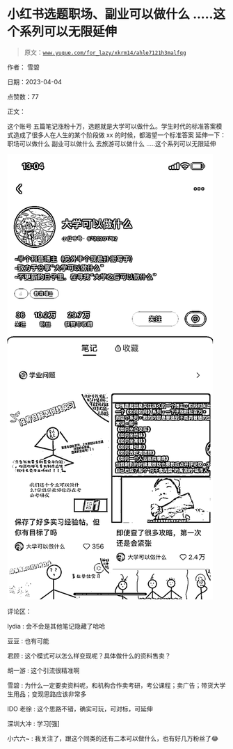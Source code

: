 # 小红书选题职场、副业可以做什么 .....这个系列可以无限延伸

> 原文：[`www.yuque.com/for_lazy/xkrm14/ahle7121h3malfqg`](https://www.yuque.com/for_lazy/xkrm14/ahle7121h3malfqg)

作者： 雪碧

日期：2023-04-04

点赞数：77

正文：

这个账号 五篇笔记涨粉十万，选题就是大学可以做什么。学生时代的标准答案模式造成了很多人在人生的某个阶段做 xx 的时候，都渴望一个标准答案 延伸一下： 职场可以做什么 副业可以做什么 去旅游可以做什么 .....这个系列可以无限延伸

![](img/374a75abba33efa021ad2d756b084e25.png)

评论区：

lydia : 会不会是其他笔记隐藏了哈哈

豆豆 : 也有可能

君顾 : 这个模式可以怎么样变现呢？具体做什么的资料售卖？

胡一游 : 这个引流很精准啊

雪碧 : 为什么一定要卖资料呢，和机构合作卖考研，考公课程；卖广告；带货大学生用品；变现思路应该非常多

IDO 老徐 : 这个思路不错，确实可玩，可对标，可延伸

深圳大冲 : 学习[强]

小六六~ : 我关注了，跟这个同类的还有二本可以做什么，也有好几万粉丝了😂

